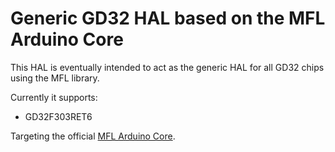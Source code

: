 # Generic GD32 HAL based on the MFL Arduino Core

This HAL is eventually intended to act as the generic HAL for all GD32 chips using the MFL library.

Currently it supports:

- GD32F303RET6

Targeting the official [MFL Arduino Core](https://github.com/bnmguy/ArduinoCore_MFL).
